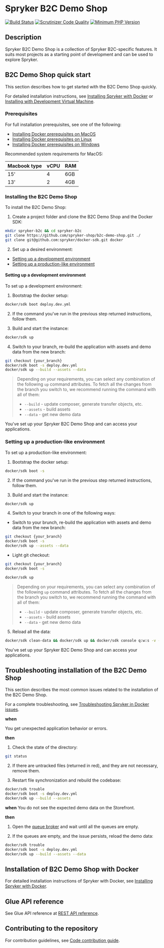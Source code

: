 # Spryker B2C Demo Shop
[![Build Status](https://github.com/spryker-shop/b2c-demo-shop/actions/workflows/ci.yml/badge.svg?branch=master)](https://github.com/spryker-shop/b2c-demo-shop/actions?query=branch:master)
[![Scrutinizer Code Quality](https://scrutinizer-ci.com/g/spryker-shop/b2c-demo-shop/badges/quality-score.png?b=master)](https://scrutinizer-ci.com/g/spryker-shop/b2c-demo-shop/?branch=master)
[![Minimum PHP Version](https://img.shields.io/badge/php-%3E%3D%208.1-8892BF.svg)](https://php.net/)

## Description

Spryker B2C Demo Shop is a collection of Spryker B2C-specific features. It suits most projects as a starting point of development and can be used to explore Spryker.

## B2C Demo Shop quick start

This section describes how to get started with the B2C Demo Shop quickly.

For detailed installation instructions, see [Installing Spryker with Docker](https://docs.spryker.com/docs/installing-spryker-with-docker) or [Installing with Development Virtual Machine](https://docs.spryker.com/docs/dev-getting-started#installing-spryker-with-development-virtual-machine).

### Prerequisites

For full installation prerequisites, see one of the following:
* [Installing Docker prerequisites on MacOS](https://docs.spryker.com/docs/installing-docker-prerequisites-on-macos)
* [Installing Docker prerequisites on Linux](https://docs.spryker.com/docs/installing-docker-prerequisites-on-linux)
* [Installing Docker prerequisites on Windows](https://docs.spryker.com/docs/installing-docker-prerequisites-on-windows)

Recommended system requirements for MacOS:

|Macbook type	|vCPU	|RAM|
|---|---|---|
|15'|	4	|6GB|
|13'|	2	|4GB|

### Installing the B2C Demo Shop

To install the B2C Demo Shop:

1. Create a project folder and clone the B2C Demo Shop and the Docker SDK:
```bash
mkdir spryker-b2c && cd spryker-b2c
git clone https://github.com/spryker-shop/b2c-demo-shop.git ./
git clone git@github.com:spryker/docker-sdk.git docker
```

2. Set up a desired environment:
  * [Setting up a development environment](#setting-up-a-development-environment)
  * [Setting up a production-like environment](#setting-up-a-production-like-environment)

#### Setting up a development environment

To set up a development environment:

1. Bootstrap the docker setup:

```bash
docker/sdk boot deploy.dev.yml
```

2. If the command you've run in the previous step returned instructions, follow them.

3. Build and start the instance:
```bash
docker/sdk up
```

4. Switch to your branch, re-build the application with assets and demo data from the new branch:

```bash
git checkout {your_branch}
docker/sdk boot -s deploy.dev.yml
docker/sdk up --build --assets --data
```

> Depending on your requirements, you can select any combination of the following `up` command attributes. To fetch all the changes from the branch you switch to, we recommend running the command with all of them:
> - `--build` - update composer, generate transfer objects, etc.
> - `--assets` - build assets
> - `--data` - get new demo data

You've set up your Spryker B2C Demo Shop and can access your applications.


### Setting up a production-like environment

To set up a production-like environment:

1. Bootstrap the docker setup:

```bash
docker/sdk boot -s
```

2. If the command you've run in the previous step returned instructions, follow them.

3. Build and start the instance:
```bash
docker/sdk up
```

4. Switch to your branch in one of the following ways:

  * Switch to your brunch, re-build the application with assets and demo data from the new branch:

  ```bash
  git checkout {your_branch}
  docker/sdk boot -s
  docker/sdk up --assets --data
  ```

  * Light git checkout:

  ```bash
  git checkout {your_branch}
  docker/sdk boot -s

  docker/sdk up
  ```

  > Depending on your requirements, you can select any combination of the following `up` command attributes. To fetch all the changes from the branch you switch to, we recommend running the command with all of them:
  > - `--build` - update composer, generate transfer objects, etc.
  > - `--assets` - build assets
  > - `--data` - get new demo data

5. Reload all the data:

```bash
docker/sdk clean-data && docker/sdk up && docker/sdk console q:w:s -v -s
```


You've set up your Spryker B2C Demo Shop and can access your applications.

## Troubleshooting installation of the B2C Demo Shop

This section describes the most common issues related to the installation of the B2C Demo Shop.

For a complete troubleshooting, see [Troubleshooting Spryker in Docker issues](https://docs.spryker.com/docs/troubleshooting-spryker-in-docker-issues).

**when**

You get unexpected application behavior or errors.

**then**

1. Check the state of the directory:
```bash
git status
```

2. If there are untracked files (returned in red), and they are not necessary, remove them.

3. Restart file synchronization and rebuild the codebase:
```bash
docker/sdk trouble
docker/sdk boot -s deploy.dev.yml
docker/sdk up --build --assets
```

**when**
You do not see the expected demo data on the Storefront.

**then**

1. Open the [queue broker](http://queue.spryker.local) and wait until all the queues are empty.

2. If the queues are empty, and the issue persists, reload the demo data:
```bash
docker/sdk trouble
docker/sdk boot -s deploy.dev.yml
docker/sdk up --build --assets --data
```

## Installation of B2C Demo Shop with Docker

For detailed installation instructions of Spryker with Docker, see [Installing Spryker with Docker](https://docs.spryker.com/docs/installing-spryker-with-docker).

## Glue API reference

See Glue API reference at [REST API reference](https://docs.spryker.com/docs/rest-api-reference#/rest-api-reference).

## Contributing to the repository

For contribution guidelines, see [Code contribution guide](https://docs.spryker.com/docs/code-contribution-guide#code-contribution-guide).
